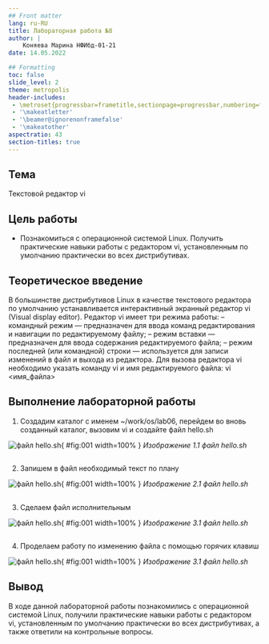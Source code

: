 ```yaml
---
## Front matter
lang: ru-RU
title: Лабораторная работа №8
author: |
    Коняева Марина НФИбд-01-21
date: 14.05.2022

## Formatting
toc: false
slide_level: 2
theme: metropolis
header-includes: 
 - \metroset{progressbar=frametitle,sectionpage=progressbar,numbering=fraction}
 - '\makeatletter'
 - '\beamer@ignorenonframefalse'
 - '\makeatother'
aspectratio: 43
section-titles: true
---
```


## Тема

Текстовой редактор vi

## Цель работы

- Познакомиться с операционной системой Linux. Получить практические навыки работы с редактором vi, установленным по умолчанию практически во всех дистрибутивах.

## Теоретическое введение

В большинстве дистрибутивов Linux в качестве текстового редактора по умолчанию устанавливается интерактивный экранный редактор vi (Visual display editor). Редактор vi имеет три режима работы: – командный режим — предназначен для ввода команд редактирования и навигации по редактируемому файлу; – режим вставки — предназначен для ввода содержания редактируемого файла; – режим последней (или командной) строки — используется для записи изменений в файл и выхода из редактора. Для вызова редактора vi необходимо указать команду vi и имя редактируемого файла: vi <имя_файла>

## Выполнение лабораторной работы

1. Создадим каталог с именем ~/work/os/lab06, перейдем во вновь созданный каталог, вызовим vi и создайте файл hello.sh

![ файл hello.sh](image/8.1.png){ #fig:001 width=100% }
*Изображение 1.1  файл hello.sh*

##

2. Запишем в файл необходимый текст по плану

![ файл hello.sh](image/8.2.png){ #fig:001 width=100% }
*Изображение 2.1  файл hello.sh*

##

3. Сделаем файл исполнительным

![ файл hello.sh](image/8.3.png){ #fig:001 width=100% }
*Изображение 3.1  файл hello.sh*

##

4. Проделаем работу по изменению файла с помощью горячих клавиш

![ файл hello.sh](image/8.4.png){ #fig:001 width=100% }
*Изображение 3.1  файл hello.sh*

## Вывод

В ходе данной лабораторной работы познакомились с операционной системой Linux, получили практические навыки работы с редактором vi, установленным по умолчанию практически во всех дистрибутивах, а также ответили на контрольные вопросы.